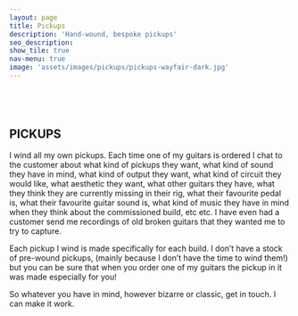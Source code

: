 ```yaml
---
layout: page
title: Pickups
description: 'Hand-wound, bespoke pickups'
seo_description:
show_tile: true
nav-menu: true
image: 'assets/images/pickups/pickups-wayfair-dark.jpg'
---
```


<!-- Main -->
<div id="main" class="alt">



<!-- Intro -->
<section>
	<div class="inner row 100%" style="margin-top: 6em">
		<section class="6u 12u$(small)">
			<h2 style="text-transform: uppercase;">Pickups</h2>
			<p>I wind all my own pickups. Each time one of my guitars is ordered I chat to the customer about what kind of pickups they want, what kind of sound they have in mind, what kind of output they want, what kind of circuit they would like, what aesthetic they want, what other guitars they have, what they think they are currently missing in their rig, what their favourite pedal is, what their favourite guitar sound is, what kind of music they have in mind when they think about the commissioned build, etc etc. I have even had a customer send me recordings of old broken guitars that they wanted me to try to capture. </p>
			<p>Each pickup I wind is made specifically for each build. I don’t have a stock of pre-wound pickups, (mainly because I don’t have the time to wind them!) but you can be sure that when you order one of my guitars the pickup in it was made especially for you!</p>
			<p>So whatever you have in mind, however bizarre or classic, get in touch. I can make it work.</p>
		</section>
		<div class="6u$ 12u$(small)">
			<div class="12u$">
				<span class="image fit"><img src="../assets/images/pickups/pickups-wayfair-dark.jpg" alt=""></span>
			</div>
			<div class="12u$">
				<span class="image fit"><img src="../assets/images/pickups/pickups-dark.jpg" alt=""></span>
			</div>
		</div>
	</div>
</section>

</div>